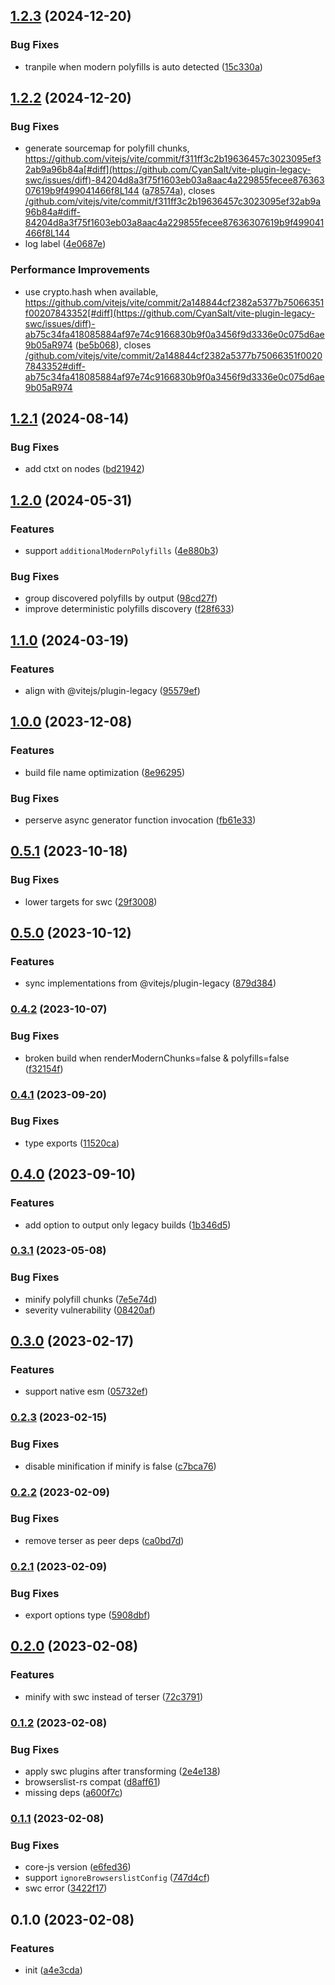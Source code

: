 

## [1.2.3](https://github.com/CyanSalt/vite-plugin-legacy-swc/compare/v1.2.2...v1.2.3) (2024-12-20)

### Bug Fixes

* tranpile when modern polyfills is auto detected ([15c330a](https://github.com/CyanSalt/vite-plugin-legacy-swc/commit/15c330aaae3c48d3b5a146808e58d1c3355c82f9))

## [1.2.2](https://github.com/CyanSalt/vite-plugin-legacy-swc/compare/v1.2.1...v1.2.2) (2024-12-20)

### Bug Fixes

* generate sourcemap for polyfill chunks, https://github.com/vitejs/vite/commit/f311ff3c2b19636457c3023095ef32ab9a96b84a[#diff](https://github.com/CyanSalt/vite-plugin-legacy-swc/issues/diff)-84204d8a3f75f1603eb03a8aac4a229855fecee87636307619b9f499041466f8L144 ([a78574a](https://github.com/CyanSalt/vite-plugin-legacy-swc/commit/a78574a5556de7da3e0454f20d8142c8298a1c3e)), closes [/github.com/vitejs/vite/commit/f311ff3c2b19636457c3023095ef32ab9a96b84a#diff-84204d8a3f75f1603eb03a8aac4a229855fecee87636307619b9f499041466f8L144](https://github.com/CyanSalt//github.com/vitejs/vite/commit/f311ff3c2b19636457c3023095ef32ab9a96b84a/issues/diff-84204d8a3f75f1603eb03a8aac4a229855fecee87636307619b9f499041466f8L144)
* log label ([4e0687e](https://github.com/CyanSalt/vite-plugin-legacy-swc/commit/4e0687ef12dc9519dcb826daa466e1923094d444))

### Performance Improvements

* use crypto.hash when available, https://github.com/vitejs/vite/commit/2a148844cf2382a5377b75066351f00207843352[#diff](https://github.com/CyanSalt/vite-plugin-legacy-swc/issues/diff)-ab75c34fa418085884af97e74c9166830b9f0a3456f9d3336e0c075d6ae9b05aR974 ([be5b068](https://github.com/CyanSalt/vite-plugin-legacy-swc/commit/be5b068b39b16a3fdd55a0ce10754445e5e3c165)), closes [/github.com/vitejs/vite/commit/2a148844cf2382a5377b75066351f00207843352#diff-ab75c34fa418085884af97e74c9166830b9f0a3456f9d3336e0c075d6ae9b05aR974](https://github.com/CyanSalt//github.com/vitejs/vite/commit/2a148844cf2382a5377b75066351f00207843352/issues/diff-ab75c34fa418085884af97e74c9166830b9f0a3456f9d3336e0c075d6ae9b05aR974)

## [1.2.1](https://github.com/CyanSalt/vite-plugin-legacy-swc/compare/v1.2.0...v1.2.1) (2024-08-14)


### Bug Fixes

* add ctxt on nodes ([bd21942](https://github.com/CyanSalt/vite-plugin-legacy-swc/commit/bd2194294a7daa81e58dae1cd99458527717928f))

## [1.2.0](https://github.com/CyanSalt/vite-plugin-legacy-swc/compare/v1.1.0...v1.2.0) (2024-05-31)


### Features

* support `additionalModernPolyfills` ([4e880b3](https://github.com/CyanSalt/vite-plugin-legacy-swc/commit/4e880b3d7819a36f045019350345fb9b6ef3e6af))


### Bug Fixes

* group discovered polyfills by output ([98cd27f](https://github.com/CyanSalt/vite-plugin-legacy-swc/commit/98cd27f82038d7859eee9fb6a41c4f33367a9258))
* improve deterministic polyfills discovery ([f28f633](https://github.com/CyanSalt/vite-plugin-legacy-swc/commit/f28f633173b6c006055f8aa0484b3ae49157f8b6))

## [1.1.0](https://github.com/CyanSalt/vite-plugin-legacy-swc/compare/v1.0.0...v1.1.0) (2024-03-19)


### Features

* align with @vitejs/plugin-legacy ([95579ef](https://github.com/CyanSalt/vite-plugin-legacy-swc/commit/95579ef5305f793b140014680989ccc61c3b14b2))

## [1.0.0](https://github.com/CyanSalt/vite-plugin-legacy-swc/compare/v0.5.1...v1.0.0) (2023-12-08)


### Features

* build file name optimization ([8e96295](https://github.com/CyanSalt/vite-plugin-legacy-swc/commit/8e96295c8a7fc4f96d6979790765012f7850f7d9))


### Bug Fixes

* perserve async generator function invocation ([fb61e33](https://github.com/CyanSalt/vite-plugin-legacy-swc/commit/fb61e337971c7dac2ee963cff7fb7aeaabbf3759))

## [0.5.1](https://github.com/CyanSalt/vite-plugin-legacy-swc/compare/v0.5.0...v0.5.1) (2023-10-18)


### Bug Fixes

* lower targets for swc ([29f3008](https://github.com/CyanSalt/vite-plugin-legacy-swc/commit/29f30080258a19f7840175f21efb816176fd770f))

## [0.5.0](https://github.com/CyanSalt/vite-plugin-legacy-swc/compare/v0.4.2...v0.5.0) (2023-10-12)


### Features

* sync implementations from @vitejs/plugin-legacy ([879d384](https://github.com/CyanSalt/vite-plugin-legacy-swc/commit/879d384f896a98b4e0f834f3f9fc3a636d42f472))

### [0.4.2](https://github.com/CyanSalt/vite-plugin-legacy-swc/compare/v0.4.1...v0.4.2) (2023-10-07)


### Bug Fixes

* broken build when renderModernChunks=false & polyfills=false ([f32154f](https://github.com/CyanSalt/vite-plugin-legacy-swc/commit/f32154f317e3157a0f0e92f336679c586345ce99))

### [0.4.1](https://github.com/CyanSalt/vite-plugin-legacy-swc/compare/v0.4.0...v0.4.1) (2023-09-20)


### Bug Fixes

* type exports ([11520ca](https://github.com/CyanSalt/vite-plugin-legacy-swc/commit/11520ca71b912fc91794f14342f599f2ea26951c))

## [0.4.0](https://github.com/CyanSalt/vite-plugin-legacy-swc/compare/v0.3.1...v0.4.0) (2023-09-10)


### Features

* add option to output only legacy builds ([1b346d5](https://github.com/CyanSalt/vite-plugin-legacy-swc/commit/1b346d54ad69cee298dde76be7241038cb94594e))

### [0.3.1](https://github.com/CyanSalt/vite-plugin-legacy-swc/compare/v0.3.0...v0.3.1) (2023-05-08)


### Bug Fixes

* minify polyfill chunks ([7e5e74d](https://github.com/CyanSalt/vite-plugin-legacy-swc/commit/7e5e74dc3c32cd8fcda266d8098cf80d3c5ee3ec))
* severity vulnerability ([08420af](https://github.com/CyanSalt/vite-plugin-legacy-swc/commit/08420af503d06a2eda0f450ad89143b2dda8e5dd))

## [0.3.0](https://github.com/CyanSalt/vite-plugin-legacy-swc/compare/v0.2.3...v0.3.0) (2023-02-17)


### Features

* support native esm ([05732ef](https://github.com/CyanSalt/vite-plugin-legacy-swc/commit/05732ef8e41d0dc70b0c87efb703304c7bf31462))

### [0.2.3](https://github.com/CyanSalt/vite-plugin-legacy-swc/compare/v0.2.2...v0.2.3) (2023-02-15)


### Bug Fixes

* disable minification if minify is false ([c7bca76](https://github.com/CyanSalt/vite-plugin-legacy-swc/commit/c7bca76adf04ca64fe5908952aea84179b3bf660))

### [0.2.2](https://github.com/CyanSalt/vite-plugin-legacy-swc/compare/v0.2.1...v0.2.2) (2023-02-09)


### Bug Fixes

* remove terser as peer deps ([ca0bd7d](https://github.com/CyanSalt/vite-plugin-legacy-swc/commit/ca0bd7dbd9e0851de9d81206989eac3830478e77))

### [0.2.1](https://github.com/CyanSalt/vite-plugin-legacy-swc/compare/v0.2.0...v0.2.1) (2023-02-09)


### Bug Fixes

* export options type ([5908dbf](https://github.com/CyanSalt/vite-plugin-legacy-swc/commit/5908dbf7988d105c78d34b34e1fabb74bf2b6070))

## [0.2.0](https://github.com/CyanSalt/vite-plugin-legacy-swc/compare/v0.1.2...v0.2.0) (2023-02-08)


### Features

* minify with swc instead of terser ([72c3791](https://github.com/CyanSalt/vite-plugin-legacy-swc/commit/72c3791fa4d05e189e660842d8ab0f3898766231))

### [0.1.2](https://github.com/CyanSalt/vite-plugin-legacy-swc/compare/v0.1.1...v0.1.2) (2023-02-08)


### Bug Fixes

* apply swc plugins after transforming ([2e4e138](https://github.com/CyanSalt/vite-plugin-legacy-swc/commit/2e4e13851f1ceb3672125c09502750988fe30033))
* browserslist-rs compat ([d8aff61](https://github.com/CyanSalt/vite-plugin-legacy-swc/commit/d8aff618cf162f5b95562a1169b748fad14a6470))
* missing deps ([a600f7c](https://github.com/CyanSalt/vite-plugin-legacy-swc/commit/a600f7c3f1b7e8711d330d32cab55bff8d9d2c01))

### [0.1.1](https://github.com/CyanSalt/vite-plugin-legacy-swc/compare/v0.1.0...v0.1.1) (2023-02-08)


### Bug Fixes

* core-js version ([e6fed36](https://github.com/CyanSalt/vite-plugin-legacy-swc/commit/e6fed36b25f95b88f7fa84493854eac98ef89b88))
* support `ignoreBrowserslistConfig` ([747d4cf](https://github.com/CyanSalt/vite-plugin-legacy-swc/commit/747d4cfa0a90aab1c1590e0ca0d843bb2adfb06b))
* swc error ([3422f17](https://github.com/CyanSalt/vite-plugin-legacy-swc/commit/3422f173fa64dbb4d15a60d89710086a68f82f47))

## 0.1.0 (2023-02-08)


### Features

* init ([a4e3cda](https://github.com/CyanSalt/vite-plugin-legacy-swc/commit/a4e3cdace03d082f006c589ad758018aa05d29d1))
